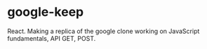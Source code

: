 # google-keep
React. Making a replica of the google clone working on JavaScript fundamentals, API GET, POST.
